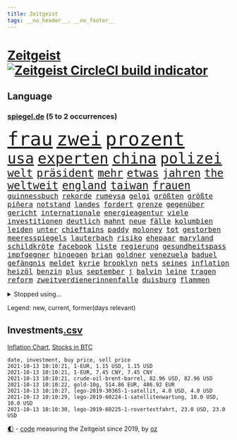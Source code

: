 ```yaml
---
title: Zeitgeist
tags: __no_header__, __no_footer__
---
```


# [Zeitgeist](https://oliz.io/zeitgeist/) [![Zeitgeist CircleCI build indicator](https://circleci.com/gh/ooz/zeitgeist.svg?style=shield)](https://circleci.com/gh/ooz/zeitgeist)

## Language

<h3><a href="https://www.spiegel.de" target="_blank">spiegel.de</a> (5 to 2 occurrences)</h3>
<p style="font-family:monospace">
<span style="font-size:32pt"><a href="news_links.html#frau" class="current">frau</a></span>
<span style="font-size:32pt"><a href="news_links.html#zwei" class="current">zwei</a></span>
<span style="font-size:32pt"><a href="news_links.html#prozent" class="current">prozent</a></span>
<br>
<span style="font-size:25pt"><a href="news_links.html#usa" class="current">usa</a></span>
<span style="font-size:25pt"><a href="news_links.html#experten" class="current">experten</a></span>
<span style="font-size:25pt"><a href="news_links.html#china" class="current">china</a></span>
<span style="font-size:25pt"><a href="news_links.html#polizei" class="current">polizei</a></span>
<br>
<span style="font-size:18pt"><a href="news_links.html#welt" class="current">welt</a></span>
<span style="font-size:18pt"><a href="news_links.html#präsident" class="current">präsident</a></span>
<span style="font-size:18pt"><a href="news_links.html#mehr" class="current">mehr</a></span>
<span style="font-size:18pt"><a href="news_links.html#etwas" class="current">etwas</a></span>
<span style="font-size:18pt"><a href="news_links.html#jahren" class="current">jahren</a></span>
<span style="font-size:18pt"><a href="news_links.html#the" class="current">the</a></span>
<span style="font-size:18pt"><a href="news_links.html#weltweit" class="current">weltweit</a></span>
<span style="font-size:18pt"><a href="news_links.html#england" class="current">england</a></span>
<span style="font-size:18pt"><a href="news_links.html#taiwan" class="current">taiwan</a></span>
<span style="font-size:18pt"><a href="news_links.html#frauen" class="current">frauen</a></span>
<br>
<span style="font-size:12pt"><a href="news_links.html#guinnessbuch" class="new">guinnessbuch</a></span>
<span style="font-size:12pt"><a href="news_links.html#rekorde" class="current">rekorde</a></span>
<span style="font-size:12pt"><a href="news_links.html#rumeysa" class="new">rumeysa</a></span>
<span style="font-size:12pt"><a href="news_links.html#gelgi" class="new">gelgi</a></span>
<span style="font-size:12pt"><a href="news_links.html#größten" class="current">größten</a></span>
<span style="font-size:12pt"><a href="news_links.html#größte" class="current">größte</a></span>
<span style="font-size:12pt"><a href="news_links.html#piñera" class="new">piñera</a></span>
<span style="font-size:12pt"><a href="news_links.html#notstand" class="current">notstand</a></span>
<span style="font-size:12pt"><a href="news_links.html#landes" class="current">landes</a></span>
<span style="font-size:12pt"><a href="news_links.html#fordert" class="current">fordert</a></span>
<span style="font-size:12pt"><a href="news_links.html#grenze" class="current">grenze</a></span>
<span style="font-size:12pt"><a href="news_links.html#gegenüber" class="current">gegenüber</a></span>
<span style="font-size:12pt"><a href="news_links.html#gericht" class="current">gericht</a></span>
<span style="font-size:12pt"><a href="news_links.html#internationale" class="current">internationale</a></span>
<span style="font-size:12pt"><a href="news_links.html#energieagentur" class="current">energieagentur</a></span>
<span style="font-size:12pt"><a href="news_links.html#viele" class="current">viele</a></span>
<span style="font-size:12pt"><a href="news_links.html#investitionen" class="current">investitionen</a></span>
<span style="font-size:12pt"><a href="news_links.html#deutlich" class="current">deutlich</a></span>
<span style="font-size:12pt"><a href="news_links.html#mahnt" class="current">mahnt</a></span>
<span style="font-size:12pt"><a href="news_links.html#neue" class="current">neue</a></span>
<span style="font-size:12pt"><a href="news_links.html#fälle" class="current">fälle</a></span>
<span style="font-size:12pt"><a href="news_links.html#kolumbien" class="current">kolumbien</a></span>
<span style="font-size:12pt"><a href="news_links.html#leiden" class="current">leiden</a></span>
<span style="font-size:12pt"><a href="news_links.html#unter" class="current">unter</a></span>
<span style="font-size:12pt"><a href="news_links.html#chieftains" class="new">chieftains</a></span>
<span style="font-size:12pt"><a href="news_links.html#paddy" class="new">paddy</a></span>
<span style="font-size:12pt"><a href="news_links.html#moloney" class="new">moloney</a></span>
<span style="font-size:12pt"><a href="news_links.html#tot" class="current">tot</a></span>
<span style="font-size:12pt"><a href="news_links.html#gestorben" class="current">gestorben</a></span>
<span style="font-size:12pt"><a href="news_links.html#meeresspiegels" class="new">meeresspiegels</a></span>
<span style="font-size:12pt"><a href="news_links.html#lauterbach" class="current">lauterbach</a></span>
<span style="font-size:12pt"><a href="news_links.html#risiko" class="current">risiko</a></span>
<span style="font-size:12pt"><a href="news_links.html#ehepaar" class="current">ehepaar</a></span>
<span style="font-size:12pt"><a href="news_links.html#maryland" class="new">maryland</a></span>
<span style="font-size:12pt"><a href="news_links.html#schildkröte" class="new">schildkröte</a></span>
<span style="font-size:12pt"><a href="news_links.html#facebook" class="current">facebook</a></span>
<span style="font-size:12pt"><a href="news_links.html#liste" class="current">liste</a></span>
<span style="font-size:12pt"><a href="news_links.html#regierung" class="current">regierung</a></span>
<span style="font-size:12pt"><a href="news_links.html#gesundheitspass" class="new">gesundheitspass</a></span>
<span style="font-size:12pt"><a href="news_links.html#impfgegner" class="current">impfgegner</a></span>
<span style="font-size:12pt"><a href="news_links.html#hingegen" class="current">hingegen</a></span>
<span style="font-size:12pt"><a href="news_links.html#brian" class="current">brian</a></span>
<span style="font-size:12pt"><a href="news_links.html#goldner" class="new">goldner</a></span>
<span style="font-size:12pt"><a href="news_links.html#venezuela" class="current">venezuela</a></span>
<span style="font-size:12pt"><a href="news_links.html#baduel" class="new">baduel</a></span>
<span style="font-size:12pt"><a href="news_links.html#gefängnis" class="current">gefängnis</a></span>
<span style="font-size:12pt"><a href="news_links.html#meldet" class="current">meldet</a></span>
<span style="font-size:12pt"><a href="news_links.html#kyrie" class="current">kyrie</a></span>
<span style="font-size:12pt"><a href="news_links.html#brooklyn" class="current">brooklyn</a></span>
<span style="font-size:12pt"><a href="news_links.html#nets" class="new">nets</a></span>
<span style="font-size:12pt"><a href="news_links.html#seines" class="current">seines</a></span>
<span style="font-size:12pt"><a href="news_links.html#inflation" class="current">inflation</a></span>
<span style="font-size:12pt"><a href="news_links.html#heizöl" class="current">heizöl</a></span>
<span style="font-size:12pt"><a href="news_links.html#benzin" class="current">benzin</a></span>
<span style="font-size:12pt"><a href="news_links.html#plus" class="current">plus</a></span>
<span style="font-size:12pt"><a href="news_links.html#september" class="current">september</a></span>
<span style="font-size:12pt"><a href="news_links.html#j" class="current">j</a></span>
<span style="font-size:12pt"><a href="news_links.html#balvin" class="new">balvin</a></span>
<span style="font-size:12pt"><a href="news_links.html#leine" class="new">leine</a></span>
<span style="font-size:12pt"><a href="news_links.html#tragen" class="current">tragen</a></span>
<span style="font-size:12pt"><a href="news_links.html#reform" class="current">reform</a></span>
<span style="font-size:12pt"><a href="news_links.html#zweitverdienerinnenfalle" class="new">zweitverdienerinnenfalle</a></span>
<span style="font-size:12pt"><a href="news_links.html#duisburg" class="current">duisburg</a></span>
<span style="font-size:12pt"><a href="news_links.html#flammen" class="current">flammen</a></span>
</p>
<details>
<summary>Stopped using...</summary>
<p class="former" style="font-size:12pt">
exemplare(357) gegenseitig(357) wichtigen(357) ans(356) durchaus(356) kaufen(356) konkurrenten(356) rad(356) rettungsaktion(356) ruf(356) zeremonie(356) alternativen(355) angeordnet(355) großteil(355) jubiläum(355) mitunter(355) vorbild(355) anne(354) becker(354) carsten(354) funktionieren(354) jedes(354) kritisierte(354) manöver(354) modernen(354) spuren(354) treffer(354) verschaffen(354) geburtstag(353) helden(353) hinterlassen(353) hubschrauber(353) laden(353) melden(353) präsidentschaftswahl(353) aufgeben(352) beantragen(352) blicken(352) bot(352) dauer(352) eindruck(352) flaschen(352) gott(352) infizierte(352) jünger(352) lewandowski(352) nahverkehr(352) obama(352) spätestens(352) verbraucherschützer(352) verstorbenen(352) videobotschaft(352) wiederwahl(352) wild(352) bewertet(351) drehen(351) eingebrochen(351) gewerkschaft(351) hotspots(351) konflikt(351) landesregierung(351) nationalmannschaft(351) positiven(351) rest(351) stets(351) vereinten(351) weitet(351) wettbewerb(351) abgesagt(350) beispielen(350) christopher(350) coronawarnapp(350) extreme(350) gefangen(350) infizieren(350) infizierten(350) kraftvoll(350) lustig(350) position(350) studentin(350) unentschieden(350) website(350) zensur(350) überlegen(350) ausbreitung(349) coronawelle(349) digitale(349) entlassung(349) fatal(349) leeren(349) lohnt(349) osnabrück(349) publikum(349) ruhen(349) talent(349) unterschiedlich(349) usbürger(349) viktor(349) zweier(349) abenteuer(348) ansichten(348) armenien(348) ausgleich(348) bmw(348) boeing(348) kino(348) putsch(348) quartal(348) regisseur(348) richterin(348) suspendiert(348) trennte(348) autor(347) besetzt(347) djokovic(347) esken(347) innenstadt(347) jüngste(347) meister(347) plädiert(347) saskia(347) spanier(347) starken(347) telekom(347) untersuchungen(347) verwirrung(347) verzögert(347) virologe(347) weise(347) wirtschaftsminister(347) überlebenden(347) achtelfinale(346) hinweisen(346) kölner(346) niederländische(346) schlechter(346) schnelltests(346) schülerinnen(346) verdachts(346) verlangen(346) versteckt(346) ausnahmezustand(345) branchen(345) breiten(345) drohungen(345) geglückt(345) jackson(345) rettungskräfte(345) russell(345) siegte(345) uiguren(345) usschauspieler(345) angesteckt(344) beteiligten(344) gebraucht(344) massenhaft(344) radikal(344) raten(344) san(344) tötung(344) veranstalter(344) verhängnis(344) vermuten(344) vertrauen(344) vorantreiben(344) vorstellung(344) absolut(343) handball(343) heil(343) hubertus(343) hunderten(343) libyen(343) nutzten(343) offensive(343) rock(343) satz(343) schwanger(343) stuttgarter(343) trauen(343) update(343) 71(342) bitcoin(342) clinton(342) gastbeitrag(342) reiste(342) restaurant(342) symbol(342) wirecardskandal(342) ansprache(341) basketball(341) deals(341) elektrische(341) endgültige(341) gefechte(341) halben(341) kindesmissbrauch(341) wende(341) zerstörung(341) anja(340) anlagen(340) appell(340) aufschwung(340) bundesstaat(340) can(340) drastische(340) erkrankt(340) on(340) verlauf(340) wirtschaftsministerium(340) anlass(339) beliebter(339) licht(339) mitternacht(339) nutzt(339) umweltschutz(339) viertelfinale(339) arbeitslosigkeit(338) diego(338) durchgesetzt(338) entsprechend(338) grün(338) verkehrsunfall(338) aufnahme(337) auskunft(337) experiment(337) gefragt(337) grünenchef(337) hielten(337) kürzlich(337) neuwagen(337) claudia(336) filme(336) gespalten(336) hochzeit(336) 45(335) armenische(335) erkenntnisse(335) hürde(335) mutmaßlichem(335) risiken(335) schuss(335) verbessern(335) verwaltungsgericht(335) übernahme(335) genauso(334) indem(334) unwetter(334) arabische(333) bat(333) indonesien(333) kluge(333) milliardenhilfen(333) model(333) usdollar(333) amerikas(332) bezahlung(332) einheitliche(332) einnahmen(332) exporte(332) hinweg(332) ostsee(332) verschwörung(332) verwandelt(332) außerhalb(331) begriff(331) kooperation(331) erregt(330) kanzlerkandidatur(330) nationalen(330) umgeht(330) unabhängig(330) vorbereiten(330) zurückgegangen(330) artikel(329) erinnerung(329) frisch(329) sage(329) tennisprofi(329) top(329) dir(328) fortschritte(328) müsste(328) ökonomen(328) drahtzieher(327) mama(327) panik(327) prince(327) bremsen(326) budapest(326) coronazeit(326) marco(326) arztpraxen(325) digital(325) einbrecher(325) kontaktbeschränkungen(325) liefen(325) verklagen(325) zukünftig(325) alba(324) angekündigten(324) bewusst(324) gelingen(324) hadert(324) rasen(324) steffen(324) bestand(323) fehlten(323) ute(323) leider(322) angehen(321) fertig(321) vermissen(321) zuspruch(321) karten(320) sinkende(320) trauern(320) entscheidet(319) schneider(319) verheerend(319) anlauf(318) produziert(318) abgerissen(317) gefühl(317) niederländischen(317) staus(317) bewältigen(316) erstattet(316) retter(316) zugenommen(316) boomen(315) grünenchefin(315) verbrennungsmotor(315) vergangen(315) patzt(314) rot(314) senioren(313) reportage(312) justizministerin(311) 91(310) gewannen(310) wiedergewählt(310) haustür(309) herausforderung(309) weitermachen(309) verpflichten(305) beschlagnahmten(304) ferien(304) kleinkind(304) kontert(304) königshaus(304) baldige(303) go(303) konzert(303) geschah(302) jill(302) reifen(302) staatsoberhaupt(302) wasserstoff(302) statue(301) strategisch(301) coronajahr(300) emotionale(300) entspannt(299) klarheit(299) premiers(299) dieb(298) nächstes(298) voraussichtlich(298) truppenabzug(297) unrealistisch(297) farbe(295) italienischer(294) mietendeckel(293) vorlegen(293) abschluss(292) gesichter(292) bonn(291) versicherer(291) bundespräsidenten(290) ertrank(289) quadratmeter(289) dominik(288) ärgern(288) transparenz(286) psychischen(285) trugen(284) möglichkeit(282) stabil(281) titelkampf(281) versammelt(281) bunt(280) unfällen(280) heimatstadt(279) knüpft(278) eckpunkte(277) trikots(277) aufstehen(276) dreyer(276) formen(276) malu(276) badenwürttembergischen(273) flogen(272) solches(272) hassan(271) 150000(270) bewusstsein(269) berühmtes(268) erneuerbare(268) genaue(268) unternehmerin(268) bronze(266) naomi(262) trocken(261) entgehen(257) fisch(256) schulabschluss(254) umbau(252) riskanten(251) niederländer(250) rasche(250) denkmal(248) perseverance(247) burg(245) westliche(242) konfrontation(241) medizinischen(241) polizeibeamte(241) 95(240) heikel(240) prinzen(237) gaspipeline(235) oberhaupt(233) entsprechenden(232) blaue(231) coronaimpfkampagne(231) ungemütlich(231) flächendeckend(230) nachbarland(230) unterschriften(230) schuljahr(229) infrastruktur(227) pablo(227) gewisse(225) lenkt(225) potenziell(225) fahrten(224) vormarsch(224) härtesten(223) silber(221) bayreuth(220) oscar(220) motiven(219) militärputsch(217) vereint(217) bein(214) neuss(212) datenschützer(211) verlusten(211) autobahnen(210) luxus(210) indiens(209) 53jähriger(207) direkten(207) gaza(207) worüber(207) carlos(206) konfliktberaterin(203) schätzungen(203) wawrzinek(203) 29jähriger(202) marsrover(198) kriege(197) stefanos(197) tsitsipas(197) gegnerin(196) kanye(196) tvstar(195) rum(194) holten(193) teenagerin(193) inzidenzen(190) häme(189) südamerika(188) usbehörde(188) zugspitze(185) interessante(184) nagelsmann(184) lahm(181) einfangen(180) übersetzen(180) erlaubnis(179) realistisch(179) schenkt(178) vergiftete(177) dementieren(175) affen(173) arbeitszeit(173) angespült(172) lobbycontrol(172) bedankte(171) bundestrainers(170) fahrlässig(170) philips(170) leichtathleten(169) berechtigt(168) bundesstaaten(168) paralympics(168) scharfen(168) zahlungsmittel(167) weckte(165) asyl(164) zunehmen(163) kanadischen(162) celsius(160) redbullpilot(160) satellitenbilder(160) neuerdings(159) serge(159) spannende(158) stoltenberg(158) idol(157) kühl(157) weltgrößten(157) ostbeauftragter(156) pcrtests(156) umfragetief(156) wanderwitz(156) 350(155) westlichen(155) kommender(154) milliardenschweren(154) cloud(153) packenden(153) niemandem(152) heldin(150) überholmanöver(149) dörfern(148) statistik(148) umwelthilfe(148) zunichte(148) bouffier(147) kabel(147) filmfestspiele(146) konkurrent(146) spekulation(145) traumatischen(145) nötigen(144) eingedämmt(143) erlässt(143) petersburg(143) sankt(143) untergang(143) verstappens(143) ähnlichen(143) vergewaltiger(142) verwüstet(142) erstem(141) jüngst(141) label(140) grünenkanzlerkandidatin(139) hochrangige(138) protestaktionen(138) schwimmerin(138) bereite(137) entweder(137) spdchef(136) mikrochips(135) 2045(134) halbzeit(134) bafög(133) güterzug(133) ziemiak(133) jahrelanger(132) deuten(131) empathie(131) krieges(131) potsdamer(131) schwerste(131) 25jährige(130) badewanne(130) bnd(130) beworfen(129) lohnniveau(129) ausgelassen(128) produkt(128) kreise(126) beispiellose(125) umgekommen(125) wartete(125) gefechten(124) arbeitsmarkt(123) hiphop(123) sächsische(123) erklimmen(122) chronologie(121) ökosystem(121) fahne(120) lahmzulegen(120) neunjähriger(120) jemanden(118) ermahnt(117) lernrückstände(117) befugnisse(116) deutschkolumne(116) plakat(116) sahen(116) einsätze(115) misstrauen(115) spiegelreporter(115) angeschlagene(114) herzog(114) tarifkonflikt(114) verließ(114) ashley(113) geschlampt(113) lehren(113) schnäppchen(113) unionskanzlerkandidaten(113) überzahl(113) kulturtipps(112) stärkeren(112) ticket(112) armenvierteln(111) boy(111) eingestürzt(111) karim(111) millionenstadt(111) wiederbeleben(110) lago(109) maggiore(109) müll(109) argument(108) bauernhof(108) fehlers(108) finger(108) riesiger(108) zwischenlandung(108) auszuschließen(107) benzinpreise(106) brett(106) elektro(106) erzielen(106) verendeten(106) zehntausend(106) dauerhaften(105) wmführung(105) center(104) geflüchteter(104) osaka(104) 1998(103) berge(103) 220(102) hakt(102) umfassende(102) 86(101) benzinpreis(101) kerber(101) lokal(101) konzepte(100) geregelt(99) klaut(99) kulturelle(99) machtdemonstration(99) 218(98) lara(98) otte(98) perry(98) rohstoffe(98) steuervergehen(98) 27jährige(97) angelique(97) dallas(97) haderte(97) streiken(97) warb(97) wundert(97) sechzigerjahre(96) streben(96) wenigsten(96) bundestagskandidaten(95) kopfschmerzen(95) lee(95) rechtswidrig(95) stehe(95) u(95) delta(94) längerer(94) sicherheitsrat(94) trailer(93) ölteppich(93) alliierten(92) ernstfall(92) jahrelange(92) rechtsradikalen(92) verkraften(92) hinwegtäuschen(91) verspätet(91) weltbevölkerung(91) bronzemedaille(90) hintertür(90) ignorierte(90) machtwechsel(90) may(90) schuster(90) untereinander(90) anzahl(89) auftaktsieg(89) bucht(89) fußballnationalspieler(89) geschlossenheit(89) korsika(89) merkwürdigen(89) serbe(89) steueroasen(89) trade(89) abgeordnetengesetz(88) einfallstor(88) peters(88) rohrbach(88) sogleich(88) veränderung(88) wimbledon(88) zerstörte(88) 1962(87) 350000(87) andernfalls(87) beispiele(87) defekter(87) ewigkeit(87) gewaltiges(87) haupttäter(87) huthirebellen(87) schlimmeres(87) smarte(87) adrian(86) angespannte(86) aufhört(86) bemängelt(86) danny(86) drogendealer(86) hessische(86) kleinbus(86) lkwanhänger(86) ardern(85) erhöhtes(85) fitnesstrainer(85) handlanger(85) mach(85) misshandlung(85) naht(85) prophezeit(85) stromleitungen(85) übergewicht(85) cloppenburg(84) dänischer(84) großstädter(84) ramos(84) rängen(84) strikt(84) ungeklärten(84) besseres(83) ertrinkt(83) fluchen(83) kalte(83) zensieren(83) gerüchten(82) bürgerkriegsland(81) ronja(81) teufel(81) überwindung(81) altenberger(80) dokumentierte(80) floridas(80) bolsonaros(79) chilenischen(79) machtlos(79) verbünden(79) 88(78) angesehen(78) autobahnbrücke(78) bedfordstrohm(78) dick(78) ebrahim(78) ekdratsvorsitzende(78) fahrerwertung(78) logo(78) raisi(78) tendenz(78) ungeklärter(78) abwechslung(77) atomgespräche(77) denis(77) emirate(77) hedgefonds(77) schulstrategie(77) warnungen(77) bay(76) datenschützern(76) kratzt(76) ladenöffnungen(76) religion(76) tampa(76) usmarine(76) verbrannte(76) betreuer(75) kilogramm(75) maskengeschäfte(75) meryl(75) streep(75) beschuldigen(74) justizstreit(74) knackt(74) sammler(74) venedig(74) 500000(73) autoren(73) erfolglosen(73) ansteckung(72) befristungen(72) erobert(72) haie(72) umweltverbände(72) vwtochter(72) zeitfahren(72) batterien(71) evp(71) heroin(71) niedrigzinspolitik(71) versteck(71) wesentliche(71) wohnungsbrand(71) abgesehen(70) anonymer(70) aufzubauen(70) drogenbanden(70) freudentränen(70) ivan(70) oranje(70) sicherem(70) thw(70) verteidigungsministeriums(70) bayaz(69) danyal(69) montreal(69) roter(69) tragisches(69) 18jährige(68) gegenwart(68) rechtskurs(68) verbesserung(68) verlassenen(68) begrenzten(67) debütant(67) fachleuten(67) heinzchristian(67) hits(67) schildern(67) spielerin(67) strache(67) wehe(67) mob(66) monarchie(66) nürnberger(66) überflutete(66) flüchtlingsunterkunft(65) frauenhasser(65) jamal(65) musiala(65) polo(65) straßenrand(65) ausgefallen(64) beeindruckend(64) ergriff(64) kleinkinder(64) sechsjährige(64) filmfestival(63) saugt(63) schottischen(63) schreiend(63) sciencefiction(63) tags(63) bezweifelt(62) malta(62) untersagen(62) vorfreude(62) entlastungen(61) olympiateilnahme(61) putschversuch(61) swing(61) thront(61) vorkrisenniveau(61) abgebaut(60) akku(60) elften(60) eurojackpot(60) spende(60) südstaatenfeldherr(60) südstaatengenerals(60) vereinigte(60) brasilianischen(59) dominieren(59) ebbe(59) gremium(59) rumäniens(59) versehen(59) metall(58) nähert(58) verweigerer(58) ashleigh(57) australierin(57) barty(57) designierte(57) fossilen(57) frauenrechtlerinnen(57) haushalten(57) hochwasserkatastrophe(57) holocaustüberlebende(57) nrwministerpräsident(57) sichtbar(57) weltranglistenerste(57) belastend(56) gemeinwohl(56) kolumbianischen(56) ngos(56) zentraler(56) 31jährige(55) 380(55) erkrankungen(55) fachen(55) funktionär(55) grömitz(55) saarlouis(55) schweinswal(55) standesgemäß(55) berufliche(54) justizreform(54) vorgeschlagen(54) spitzte(53) statements(53) zynische(53) hochwasser(52) löwen(52) oppenheimer(52) träumten(52) verstörenden(52) erfolglos(51) mdr(51) niederländischer(51) notoperiert(51) spike(51) versprechungen(51) whistleblower(51) afdchef(50) deutete(50) eingegriffen(50) eröffnungsspiel(50) gesund(50) nso(50) nützt(50) pegasus(50) schutt(50) winterspiele(50) überholte(50) coronashutdown(49) dienstagmorgen(49) getroffenen(49) ioc(49) kreisen(49) prominent(49) siebzigerjahren(49) sigrid(49) errungen(48) marken(48) ridley(48) schleusen(48) selbstverständlichkeit(48) staatliches(48) tunesische(48) unionsparteien(48) urlaubstage(48) y(48) bergner(47) ettlingen(47) geschlossene(47) handgreiflich(47) kisten(47) klassischer(47) rap(47) scott(47) standgehalten(47) unsichtbar(47) vorausgesagt(47) zweifacher(47) beliebte(46) drogenprozess(46) eindhoven(46) elektroautohersteller(46) götze(46) kontinente(46) ricarda(46) schmerzmittel(46) tieres(46) vertreibung(46) laufe(45) ostseebad(45) schuhe(45) stellvertretende(45) überwachungssoftware(45) aufwand(44) lasso(44) mobiles(44) must(44) tarifstreit(44) ted(44) wahlkampfs(44) wechselte(44) überwältigt(44) afghanischer(43) gekürzt(43) labore(43) liebeserklärung(43) nachhaltiger(43) paulo(43) são(43) vorkämpferin(43) with(43) aufzeichnung(42) autowelt(42) cathy(42) ethnischen(42) influencerinnen(42) information(42) schleichwerbung(42) schulter(42) sprint(42) 13000(41) delegation(41) einlegen(41) kollidierten(41) landeskriminalamt(41) manhattan(41) versäumt(41) 69(40) happier(40) konzertfilm(40) modul(40) norddeutschland(40) schleppende(40) sichtlich(40) than(40) triathlon(40) dune(39) kanutin(39) steinen(39) umkämpften(39) zuwendung(39) aktionskünstler(38) bestimmtes(38) inferno(38) renovierungen(38) todesangst(38) verstoßes(38) einschüchterung(37) industriebetriebe(37) landrat(37) verbänden(37) verhassten(37) wiege(37) annika(36) fußgänger(36) führer(36) gesellschaftlicher(36) kostenloser(36) schulzeit(36) ungewohnten(36) athletin(35) covid19verlauf(35) gebildete(35) kosmonauten(35) wiedereröffnet(35) ausgeflogen(34) demokratiebewegung(34) marathon(34) nazivergleichen(34) schinden(34) unterstützerinnen(34) besatzung(33) erwartungsdruck(33) funktion(33) guinea(33) jäh(33) längste(33) streitereien(33) zivilschutzminister(33) aufträge(32) gaal(32) drauf(31) pföhler(31) schleu(31) überträgt(31) alpaka(30) anhaltenden(30) billigen(30) cdulandrat(30) ertranken(30) geronimo(30) investments(30) linksextremistin(30) münzen(30) nationalkonservative(30) regiestar(30) rindertuberkulose(30) rundfunkgesetz(30) säuglings(30) wolfratshausen(30) boxring(29) brasília(29) 1961(28) ansage(28) fatale(28) hessens(28) hochrisikogebiete(28) härteste(28) mediengesetz(28) moderner(28) saudiarabischen(28) bahnstreik(27) ergeht(27) fucking(27) gärtnern(27) kapituliert(27) kirchenoberhaupt(27) rover(27) schürt(27) sonntagsfrage(27) vergiftung(27) aufforderung(26) iaea(26) ligaspiel(26) tägliches(26) verwüstete(26) wirtschaftskrise(26) arbeitsalltag(25) experimente(25) ghani(25) konstruktion(25) lokführerstreiks(25) tarantino(25) ashraf(24) ausscheiden(24) elena(24) häfen(24) klassenquarantäne(24) leidwesen(24) tierheime(24) watch(24) herrschern(23) leitartikel(23) reuter(23) spaziergang(23) verbrachte(23) zeitraum(23) entgingen(22) geleit(22) gewohnt(22) groko(22) privathaushalten(22) grace(21) hubschrauberabsturz(21) kabuler(21) nordseeküste(21) fußballbundes(20) klärt(20) schützten(20) t(20) banksykunstwerk(19) entgegenkommen(19) hamasziele(19) stimmungshoch(19) supercup(19) unterschätzt(19) wahlkampfauftritt(19) deutschdeutsche(18) diebe(18) handydaten(18) teilung(18) uskardinal(18) verletzungsbedingt(18) 1944(17) bayerntrainer(17) biker(17) evakuierte(17) haltern(17) nizza(17) paralympischen(17) punktet(17) ramstein(17) druckt(16) erfahrener(16) exminister(16) kritischen(16) powell(16) randerscheinung(16) angerufen(15) award(15) barents(15) filip(15) regalen(15) tierische(15) verbauen(15) agiert(14) amrullah(14) atacamawüste(14) events(14) gebissen(14) hurrikan(14) pflanze(14) saleh(14) zentralasien(14) atombombe(13) auslandseinsätzen(13) benny(13) bonner(13) ernüchterung(13) gantz(13) hamid(13) johann(13) karzai(13) mithalten(13) treu(13) vertretern(13) ausmacht(12) baus(12) farce(12) flugzeugträgers(12) geführten(12) jerome(12) länderspiele(12) neuesten(12) ortes(12) toilette(12) weiblichen(12) 28jahreshoch(11) cduwirtschaftsrat(11) d'or(11) disqualifiziert(11) klärung(11) kooperativ(11) langsame(11)
</p>
</details>
<p>Legend: <span class="new">new</span>, <span class="current">current</span>, <span class="former">former(days relevant)</span></p>

## Investments[.csv](investments.csv)

[Inflation Chart](https://inflationchart.com),
[Stocks in BTC](https://stonksinbtc.xyz/)

```
date, investment, buy price, sell price
2021-10-13 10:10:21, 1-EUR, 1.15 USD, 1.15 USD
2021-10-13 10:10:21, 1-EUR, 7.45 CNY, 7.45 CNY
2021-10-13 10:10:21, crude-oil-brent-barrel, 82.96 USD, 82.96 USD
2021-10-13 10:10:22, gold-10g, 514.86 EUR, 486.92 EUR
2021-10-13 10:10:27, lego-2019-30365-1-satellit, 4.0 USD, 4.0 USD
2021-10-13 10:10:29, lego-2019-60224-1-satellitenwartung, 10.0 USD, 10.0 USD
2021-10-13 10:10:30, lego-2019-60225-1-rovertestfahrt, 23.0 USD, 23.0 USD
```

<footer>
<a href="javascript:toggleTheme()" class="nav">🌓</a>
- <a href="https://github.com/ooz/zeitgeist">code</a> measuring the Zeitgeist since 2019, by <a href="https://oliz.io">oz</a>
</footer>
